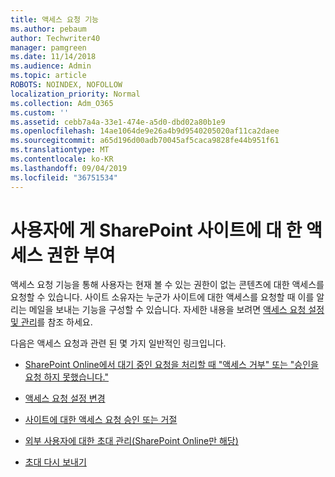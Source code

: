 ```yaml
---
title: 액세스 요청 기능
ms.author: pebaum
author: Techwriter40
manager: pamgreen
ms.date: 11/14/2018
ms.audience: Admin
ms.topic: article
ROBOTS: NOINDEX, NOFOLLOW
localization_priority: Normal
ms.collection: Adm_O365
ms.custom: ''
ms.assetid: cebb7a4a-33e1-474e-a5d0-dbd02a80b1e9
ms.openlocfilehash: 14ae1064de9e26a4b9d9540205020af11ca2daee
ms.sourcegitcommit: a65d196d00adb70045af5caca9828fe44b951f61
ms.translationtype: MT
ms.contentlocale: ko-KR
ms.lasthandoff: 09/04/2019
ms.locfileid: "36751534"
---
```

# <a name="give-users-access-to-sharepoint-site"></a>사용자에 게 SharePoint 사이트에 대 한 액세스 권한 부여

액세스 요청 기능을 통해 사용자는 현재 볼 수 있는 권한이 없는 콘텐츠에 대한 액세스를 요청할 수 있습니다. 사이트 소유자는 누군가 사이트에 대한 액세스를 요청할 때 이를 알리는 메일을 보내는 기능을 구성할 수 있습니다. 자세한 내용을 보려면 [액세스 요청 설정 및 관리](https://support.office.com/article/set-up-and-manage-access-requests-94b26e0b-2822-49d4-929a-8455698654b3)를 참조 하세요.

다음은 액세스 요청과 관련 된 몇 가지 일반적인 링크입니다.

- [SharePoint Online에서 대기 중인 요청을 처리할 때 "액세스 거부" 또는 "승인을 요청 하지 못했습니다."](https://docs.microsoft.com/sharepoint/support/sharing-and-permissions/request-approval-failed)

- [액세스 요청 설정 변경](https://support.office.com/article/set-up-and-manage-access-requests-94b26e0b-2822-49d4-929a-8455698654b3#bk_enableallow)

- [사이트에 대한 액세스 요청 승인 또는 거절](https://support.office.com/article/set-up-and-manage-access-requests-94b26e0b-2822-49d4-929a-8455698654b3#__toc374462558)

- [외부 사용자에 대한 초대 관리(SharePoint Online만 해당)](https://support.office.com/article/set-up-and-manage-access-requests-94b26e0b-2822-49d4-929a-8455698654b3#__toc334189260)

- [초대 다시 보내기](https://support.office.com/article/set-up-and-manage-access-requests-94b26e0b-2822-49d4-929a-8455698654b3#__toc374462560)




